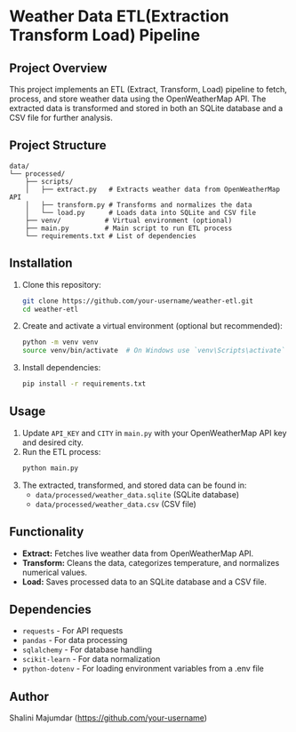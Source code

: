 # Weather Data ETL(Extraction Transform Load) Pipeline

## Project Overview
This project implements an ETL (Extract, Transform, Load) pipeline to fetch, process, and store weather data using the OpenWeatherMap API. The extracted data is transformed and stored in both an SQLite database and a CSV file for further analysis.

## Project Structure
```
data/
└── processed/
    ├── scripts/
    │   ├── extract.py   # Extracts weather data from OpenWeatherMap API
    │   ├── transform.py # Transforms and normalizes the data
    │   └── load.py      # Loads data into SQLite and CSV file
    ├── venv/           # Virtual environment (optional)
    ├── main.py         # Main script to run ETL process
    └── requirements.txt # List of dependencies
```

## Installation
1. Clone this repository:
   ```sh
   git clone https://github.com/your-username/weather-etl.git
   cd weather-etl
   ```
2. Create and activate a virtual environment (optional but recommended):
   ```sh
   python -m venv venv
   source venv/bin/activate  # On Windows use `venv\Scripts\activate`
   ```
3. Install dependencies:
   ```sh
   pip install -r requirements.txt
   ```

## Usage
1. Update `API_KEY` and `CITY` in `main.py` with your OpenWeatherMap API key and desired city.
2. Run the ETL process:
   ```sh
   python main.py
   ```
3. The extracted, transformed, and stored data can be found in:
   - `data/processed/weather_data.sqlite` (SQLite database)
   - `data/processed/weather_data.csv` (CSV file)

## Functionality
- **Extract:** Fetches live weather data from OpenWeatherMap API.
- **Transform:** Cleans the data, categorizes temperature, and normalizes numerical values.
- **Load:** Saves processed data to an SQLite database and a CSV file.

## Dependencies
- `requests` - For API requests
- `pandas` - For data processing
- `sqlalchemy` - For database handling
- `scikit-learn` - For data normalization
- `python-dotenv` - For loading environment variables from a .env file

## Author
Shalini Majumdar (https://github.com/your-username)


